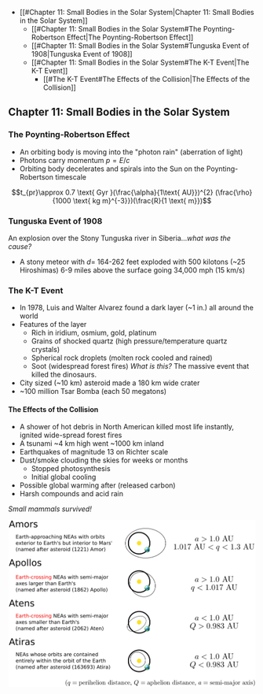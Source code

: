 - [[#Chapter 11: Small Bodies in the Solar System|Chapter 11: Small Bodies in the Solar System]]
	- [[#Chapter 11: Small Bodies in the Solar System#The Poynting-Robertson Effect|The Poynting-Robertson Effect]]
	- [[#Chapter 11: Small Bodies in the Solar System#Tunguska Event of 1908|Tunguska Event of 1908]]
	- [[#Chapter 11: Small Bodies in the Solar System#The K-T Event|The K-T Event]]
		- [[#The K-T Event#The Effects of the Collision|The Effects of the Collision]]


## Chapter 11: Small Bodies in the Solar System

### The Poynting-Robertson Effect
- An orbiting body is moving into the "photon rain" (aberration of light)
- Photons carry momentum
	$p = E/c$
- Orbiting body decelerates and spirals into the Sun on the Poynting-Robertson timescale

$$t_{pr}\approx 0.7 \text{ Gyr }(\frac{\alpha}{1\text{ AU}})^{2} (\frac{\rho}{1000 \text{ kg m}^{-3}})(\frac{R}{1 \text{ m}})$$
### Tunguska Event of 1908
An explosion over the Stony Tunguska river in Siberia...*what was the cause?*
- A stony meteor with $d =$ 164-262 feet exploded with 500 kilotons (~25 Hiroshimas) 6-9 miles above the surface going 34,000 mph (15 km/s)


### The K-T Event
- In 1978, Luis and Walter Alvarez found a dark layer (~1 in.) all around the world
- Features of the layer
	- Rich in iridium, osmium, gold, platinum
	- Grains of shocked quartz (high pressure/temperature quartz crystals)
	- Spherical rock droplets (molten rock cooled and rained)
	- Soot (widespread forest fires)
*What is this?*
The massive event that killed the dinosaurs.
- City sized (~10 km) asteroid made a 180 km wide crater
- ~100 million Tsar Bomba (each 50 megatons)

#### The Effects of the Collision
- A shower of hot debris in North American killed most life instantly, ignited wide-spread forest fires
- A tsunami ~4 km high went ~1000 km inland
- Earthquakes of magnitude 13 on Richter scale
- Dust/smoke clouding the skies for weeks or months
	- Stopped photosynthesis
	- Initial global cooling
- Possible global warming after (released carbon)
- Harsh compounds and acid rain

*Small mammals survived!*

![center](../zassets/Pasted%20image%2020231002115134.png)